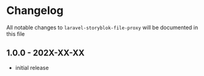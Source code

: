 # Changelog

All notable changes to `laravel-storyblok-file-proxy` will be documented in this file

## 1.0.0 - 202X-XX-XX

- initial release
